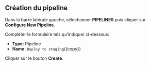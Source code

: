 ## Création du pipeline

Dans la barre latérale gauche, sélectionner **PIPELINES** puis cliquer sur **Configure New Pipeline**.

Compléter le formulaire tels qu'indiquer ci-dessous:

* **Type**: Pipeline
* **Name**: `Deploy to staging`{{copy}}

Cliquer sur le bouton **Create**.
